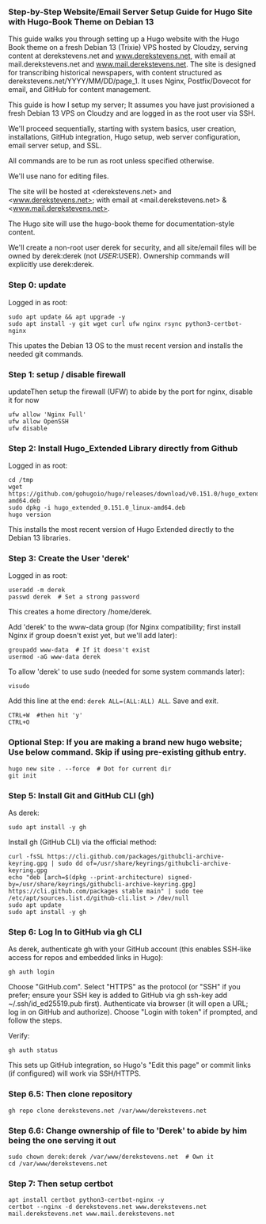 ### Step-by-Step Website/Email Server Setup Guide for Hugo Site with Hugo-Book Theme on Debian 13

This guide walks you through setting up a Hugo website with the Hugo Book theme on a fresh Debian 13 (Trixie) VPS hosted by Cloudzy, serving content at derekstevens.net and www.derekstevens.net, with email at mail.derekstevens.net and www.mail.derekstevens.net. The site is designed for transcribing historical newspapers, with content structured as derekstevens.net/YYYY/MM/DD/page_1. It uses Nginx, Postfix/Dovecot for email, and GitHub for content management.

This guide is how I setup my server; It assumes you have just provisioned a fresh Debian 13 VPS on Cloudzy and are logged in as the root user via SSH. 

We'll proceed sequentially, starting with system basics, user creation, installations, GitHub integration, Hugo setup, web server configuration, email server setup, and SSL. 

All commands are to be run as root unless specified otherwise. 

We'll use nano for editing files. 

The site will be hosted at <derekstevens.net> and <www.derekstevens.net>;
with email at <mail.derekstevens.net> & <www.mail.derekstevens.net>. 

The Hugo site will use the hugo-book theme for documentation-style content.

We'll create a non-root user derek for security, and all site/email files will be owned by derek:derek (not $USER:$USER). Ownership commands will explicitly use derek:derek.

### Step 0: update
Logged in as root:
```
sudo apt update && apt upgrade -y
sudo apt install -y git wget curl ufw nginx rsync python3-certbot-nginx
```
This upates the Debian 13 OS to the must recent version and installs the needed git commands.

### Step 1: setup / disable firewall 
updateThen setup the firewall (UFW) to abide by the port for nginx, disable it for now
```
ufw allow 'Nginx Full'
ufw allow OpenSSH
ufw disable
```

### Step 2: Install Hugo_Extended Library directly from Github
Logged in as root:
```
cd /tmp
wget https://github.com/gohugoio/hugo/releases/download/v0.151.0/hugo_extended_0.151.0_linux-amd64.deb
sudo dpkg -i hugo_extended_0.151.0_linux-amd64.deb
hugo version
```
This installs the most recent version of Hugo Extended directly to the Debian 13 libraries.

### Step 3: Create the User 'derek'
Logged in as root:
```
useradd -m derek
passwd derek  # Set a strong password
```
This creates a home directory /home/derek.

Add 'derek' to the www-data group (for Nginx compatibility; first install Nginx if group doesn't exist yet, but we'll add later):
```
groupadd www-data  # If it doesn't exist
usermod -aG www-data derek
```
To allow 'derek' to use sudo (needed for some system commands later):
```
visudo
```
Add this line at the end: `derek ALL=(ALL:ALL) ALL`. Save and exit.

```
CTRL+W  #then hit 'y'
CTRL+O
```



### Optional Step: If you are making a brand new hugo website; Use below command. Skip if using pre-existing github entry.
```
hugo new site . --force  # Dot for current dir
git init
```


### Step 5: Install Git and GitHub CLI (gh)
As derek:
```
sudo apt install -y gh
```
Install gh (GitHub CLI) via the official method:
```
curl -fsSL https://cli.github.com/packages/githubcli-archive-keyring.gpg | sudo dd of=/usr/share/keyrings/githubcli-archive-keyring.gpg
echo "deb [arch=$(dpkg --print-architecture) signed-by=/usr/share/keyrings/githubcli-archive-keyring.gpg] https://cli.github.com/packages stable main" | sudo tee /etc/apt/sources.list.d/github-cli.list > /dev/null
sudo apt update
sudo apt install -y gh
```
### Step 6: Log In to GitHub via gh CLI
As derek, authenticate gh with your GitHub account (this enables SSH-like access for repos and embedded links in Hugo):
```
gh auth login
```

Choose "GitHub.com".
Select "HTTPS" as the protocol (or "SSH" if you prefer; ensure your SSH key is added to GitHub via gh ssh-key add ~/.ssh/id_ed25519.pub first).
Authenticate via browser (it will open a URL; log in on GitHub and authorize).
Choose "Login with token" if prompted, and follow the steps.

Verify:
```
gh auth status
```
This sets up GitHub integration, so Hugo's "Edit this page" or commit links (if configured) will work via SSH/HTTPS.

### Step 6.5: Then clone repository
```
gh repo clone derekstevens.net /var/www/derekstevens.net
```

### Step 6.6: Change ownership of file to 'Derek' to abide by him being the one serving it out 
```
sudo chown derek:derek /var/www/derekstevens.net  # Own it
cd /var/www/derekstevens.net
```

### Step 7: Then setup certbot
```
apt install certbot python3-certbot-nginx -y
certbot --nginx -d derekstevens.net www.derekstevens.net mail.derekstevens.net www.mail.derekstevens.net
```






